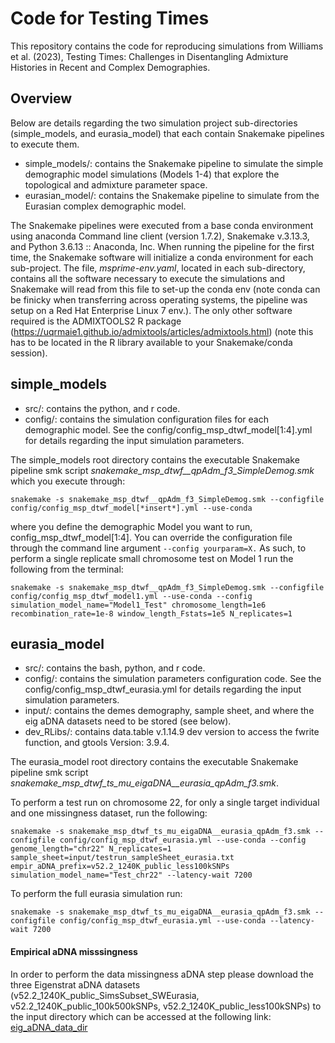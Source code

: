 # Code for Testing Times 

This repository contains the code for reproducing simulations from Williams et al. (2023), Testing Times: Challenges in Disentangling Admixture Histories in Recent and Complex Demographies.


## Overview
Below are details regarding the two simulation project sub-directories (simple_models, and eurasia_model) that each contain Snakemake pipelines to execute them.

- simple_models/: contains the Snakemake pipeline to simulate the simple demographic model simulations (Models 1-4) that explore the topological and admixture parameter space.
- eurasian_model/: contains the Snakemake pipeline to simulate from the Eurasian complex demographic model.  

The Snakemake pipelines were executed from a base conda environment using anaconda Command line client (version 1.7.2), Snakemake v.3.13.3, and Python 3.6.13 :: Anaconda, Inc. When running the pipeline for the first time, the Snakemake software will initialize a conda environment for each sub-project. The file, *msprime-env.yaml*, located in each sub-directory, contains all the software necessary to execute the simulations and Snakemake will read from this file to set-up the conda env (note conda can be finicky when transferring across operating systems, the pipeline was setup on a Red Hat Enterprise Linux 7 env.). The only other software required is the ADMIXTOOLS2 R package (https://uqrmaie1.github.io/admixtools/articles/admixtools.html) (note this has to be located in the R library available to your Snakemake/conda session).


## simple_models
- src/: contains the python, and r code. 
- config/: contains the simulation configuration files for each demographic model. See the config/config_msp_dtwf_model[1:4].yml for details regarding the input simulation parameters. 

The simple_models root directory contains the executable Snakemake pipeline smk script *snakemake_msp_dtwf__qpAdm_f3_SimpleDemog.smk* which you execute through:

`snakemake -s snakemake_msp_dtwf__qpAdm_f3_SimpleDemog.smk --configfile config/config_msp_dtwf_model[*insert*].yml --use-conda`

where you define the demographic Model you want to run, config_msp_dtwf_model[1:4]. 
You can override the configuration file through the command line argument `--config yourparam=X.` As such, to perform a single replicate small chromosome test on Model 1 run the following from the terminal:

`snakemake -s snakemake_msp_dtwf__qpAdm_f3_SimpleDemog.smk --configfile config/config_msp_dtwf_model1.yml --use-conda --config simulation_model_name="Model1_Test" chromosome_length=1e6 recombination_rate=1e-8 window_length_Fstats=1e5 N_replicates=1`


## eurasia_model
- src/: contains the bash, python, and r code. 
- config/: contains the simulation parameters configuration code. See the config/config_msp_dtwf_eurasia.yml for details regarding the input simulation parameters. 
- input/: contains the demes demography, sample sheet, and where the eig aDNA datasets need to be stored (see below).
- dev_RLibs/: contains data.table v.1.14.9 dev version to access the fwrite function, and gtools Version: 3.9.4. 

The eurasia_model root directory contains the executable Snakemake pipeline smk script *snakemake_msp_dtwf_ts_mu_eigaDNA__eurasia_qpAdm_f3.smk*. 

To perform a test run on chromosome 22, for only a single target individual and one missingness dataset, run the following:

`snakemake -s snakemake_msp_dtwf_ts_mu_eigaDNA__eurasia_qpAdm_f3.smk --configfile config/config_msp_dtwf_eurasia.yml --use-conda --config genome_length="chr22" N_replicates=1 sample_sheet=input/testrun_sampleSheet_eurasia.txt empir_aDNA_prefix=v52.2_1240K_public_less100kSNPs simulation_model_name="Test_chr22" --latency-wait 7200`

To perform the full eurasia simulation run: 

`snakemake -s snakemake_msp_dtwf_ts_mu_eigaDNA__eurasia_qpAdm_f3.smk --configfile config/config_msp_dtwf_eurasia.yml --use-conda --latency-wait 7200`


#### Empirical aDNA misssingness 
In order to perform the data missingness aDNA step please download the three Eigenstrat aDNA datasets (v52.2_1240K_public_SimsSubset_SWEurasia, v52.2_1240K_public_100k500kSNPs, v52.2_1240K_public_less100kSNPs) to the input directory which can be accessed at the following link: [eig_aDNA_data_dir](https://drive.google.com/drive/folders/1Uv-2NSK7e-EtO960sKGkEHB_xV5k9bOl?usp=sharing)

